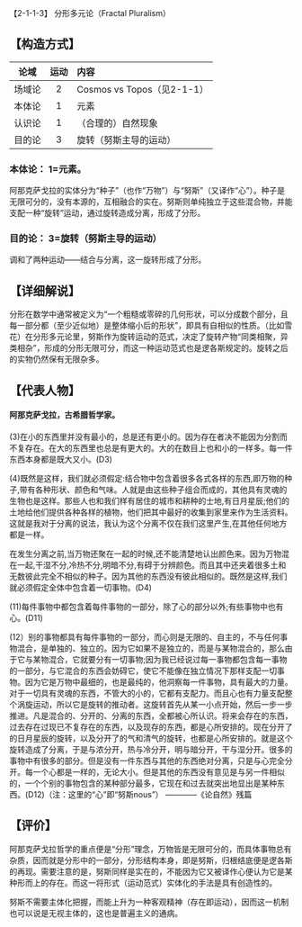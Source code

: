 【2-1-1-3】 分形多元论（Fractal Pluralism）
## 【构造方式】
|  论域  | 运动 | 内容                   |
| :----: | :--: | :--------------------- |
| 场域论 |   2  |Cosmos vs Topos（见2-1-1） |
| 本体论 |   1  | 元素|
| 认识论 |   1  |（合理的）自然现象 |
| 目的论 |   3  |旋转（努斯主导的运动） |

### 本体论： 1=元素。
阿那克萨戈拉的实体分为“种子”（也作“万物”）与“努斯”（又译作“心”）。种子是无限可分的，没有本源的，互相融合的实在。努斯则单纯独立于这些混合物，并能支配一种“旋转”运动，通过旋转造成分离，形成了分形。 

### 目的论： 3=旋转（努斯主导的运动）
调和了两种运动——结合与分离，这一旋转形成了分形。
## 【详细解说】
分形在数学中通常被定义为“一个粗糙或零碎的几何形状，可以分成数个部分，且每一部分都（至少近似地）是整体缩小后的形状”，即具有自相似的性质。（比如雪花）在分形多元论里，努斯作为旋转运动的范式，决定了旋转产物“同类相聚，异类相杂”，形成的分形无限可分，而这一种运动范式也是逻各斯规定的。旋转之后的实物仍然保有无限杂多。
## 【代表人物】
#### 阿那克萨戈拉，古希腊哲学家。
(3)在小的东西里并没有最小的，总是还有更小的。因为存在者决不能因为分割而不复存在。在大的东西里也总是有更大的。大的在数目上也和小的一样多。每一件东西本身都是既大又小。(D3)

(4)既然是这样，我们就必须假定:结合物中包含着很多各式各样的东西,即万物的种子,带有各种形状、颜色和气味。人就是由这些种子组合而成的，其他具有灵魂的生物也是这样。那些人也和我们样有居住的城市和耕种的士地,有日月星辰;他们的土地给他们提供各种各样的植物，他们把其中最好的收集到家里来作为生活资料。这就是我对于分离的说法，我认为这个分离不仅在我们这里产生,在其他任何地方都是一样。

在发生分离之前,当万物还聚在一起的时候,还不能清楚地认出颜色来。因为万物混在一起,干湿不分,冷热不分,明暗不分,有碍于分辨颜色。而且其中还夹着很多土和无数彼此完全不相似的种子。因为其他的东西没有彼此相似的。既然是这样,我们就必须假定全体中包含着一切事物。(D4)

(11)每件事物中都包含着每件事物的一部分，除了心的部分以外;有些事物中也有心。(D11)

(12）别的事物都具有每件事物的一部分，而心则是无限的、自主的，不与任何事物混合，是单独的、独立的。因为它如果不是独立的，而是与某物混合的，那么由于它与某物混合，它就要分有一切事物;因为我已经说过每一事物都包含每一事物的一部分，与它混合的东西会妨碍它，使它不能像在独立情况下那样支配一切事物。因为它是万物中最细的，也是最纯的，他洞察每一件事物，具有最大的力量。对于一切具有灵魂的东西，不管大的小的，它都有支配力。而且心也有力量支配整个涡旋运动，所以它是旋转的推动者。这旋转首先从某一小点开始，然后一步一步推进。凡是混合的、分开的、分离的东西，全都被心所认识。将来会存在的东西，过去存在过现已不复存在的东西，以及现存的东西，都是心所安排的。现在分开了的日月星辰的旋转，以及分开了的气和清气的旋转，也都是心所安排的。就是这个旋转造成了分离，于是与浓分开，热与冷分开，明与暗分开，干与湿分开。很多的事物中有很多的部分。但是没有一件东西与其他的东西绝对分离，只是与心完全分开。每一个心都是一样的，无论大小。但是其他的东西没有意见是与另一件相似的，一个个别的事物包含的某种部分最多，它现在和过去就突出地显出是某种东西。(D12)（注：这里的“心”即“努斯nous”）
————《论自然》残篇
## 【评价】
阿那克萨戈拉哲学的重点便是“分形”理念，万物皆是无限可分的，而具体事物总有杂质，因而就是分形中的一部分，分形结构本身，即是努斯，归根结底便是逻各斯的再现。需要注意的是，努斯同样是实在的，不能因为它又被译作心便认为它是某种形而上的存在。而这一将形式（运动范式）实体化的手法是具有创造性的。

努斯不需要主体化把握，而能上升为一种客观精神（存在即运动），因而这一机制也可以说是无视主体的，这也是普遍主义的通病。

